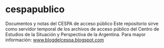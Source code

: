 # cespapublico
Documentos y notas del CESPA de acceso público
Este repositorio sirve como servidor temporal de los archivos de acceso público del Centro de Estudios de la Situación y Perspectiva de la Argentina.
Para mayor información: www.blogdelcespa.blogspot.com
